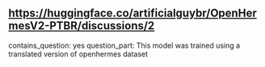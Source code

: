 ## https://huggingface.co/artificialguybr/OpenHermesV2-PTBR/discussions/2

contains_question: yes
question_part: This model was trained using a translated version of openhermes dataset 